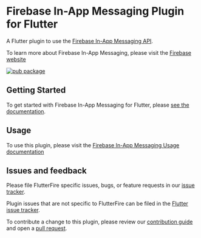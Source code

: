 # Firebase In-App Messaging Plugin for Flutter

A Flutter plugin to use the [Firebase In-App Messaging API](https://firebase.google.com/docs/in-app-messaging/).

To learn more about Firebase In-App Messaging, please visit the [Firebase website](https://firebase.google.com/products/in-app-messaging)

[![pub package](https://img.shields.io/pub/v/cloud_firestore.svg)](https://pub.dev/packages/firebase_in_app_messaging)

## Getting Started

To get started with Firebase In-App Messaging for Flutter, please [see the documentation](https://firebase.flutter.dev/docs/in-app-messaging/overview).

## Usage

To use this plugin, please visit the [Firebase In-App Messaging Usage documentation](https://firebase.flutter.dev/docs/in-app-messaging/usage)

## Issues and feedback

Please file FlutterFire specific issues, bugs, or feature requests in our [issue tracker](https://github.com/FirebaseExtended/flutterfire/issues/new).

Plugin issues that are not specific to FlutterFire can be filed in the [Flutter issue tracker](https://github.com/flutter/flutter/issues/new).

To contribute a change to this plugin,
please review our [contribution guide](https://github.com/FirebaseExtended/flutterfire/blob/master/CONTRIBUTING.md)
and open a [pull request](https://github.com/FirebaseExtended/flutterfire/pulls).
